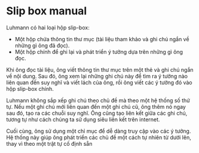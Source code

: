 
# Slip box manual

Luhmann có hai loại hộp slip-box:

- Một hộp chứa thông tin thư mục (tài liệu tham khảo và ghi chú ngắn về những gì ông đã đọc).
- Một hộp chính để ghi lại và phát triển ý tưởng dựa trên những gì ông đọc.

Khi ông đọc tài liệu, ông viết thông tin thư mục trên một thẻ và ghi chú ngắn về nội dung. Sau đó, ông xem lại những ghi chú này để tìm ra ý tưởng nào liên quan đến suy nghĩ và viết lách của ông, rồi ông viết các ý tưởng đó vào hộp slip-box chính.

Luhmann không sắp xếp ghi chú theo chủ đề mà theo một hệ thống số thứ tự. Nếu một ghi chú mới liên quan đến một ghi chú cũ, ông thêm nó ngay sau đó, tạo ra các chuỗi suy nghĩ. Ông cũng tạo liên kết giữa các ghi chú, tương tự như cách chúng ta sử dụng siêu liên kết trên internet.

Cuối cùng, ông sử dụng một chỉ mục để dễ dàng truy cập vào các ý tưởng. Hệ thống này giúp ông phát triển các chủ đề một cách tự nhiên từ dưới lên, thay vì theo một trật tự cố định sẵn

